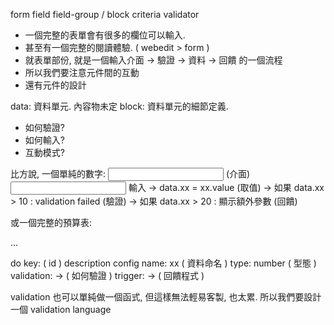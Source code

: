 form
field
field-group / block
criteria
validator

 * 一個完整的表單會有很多的欄位可以輸入.
 * 甚至有一個完整的閱讀體驗. ( webedit > form )
 * 就表單部份, 就是一個輸入介面 -> 驗證 -> 資料 -> 回饋 的一個流程
 * 所以我們要注意元件間的互動
 * 還有元件的設計
 

data: 資料單元. 內容物未定
block: 資料單元的細節定義.
 - 如何驗證?
 - 如何輸入?
 - 互動模式?

比方說, 一個單純的數字: <input>                (介面)
<input name=xx> 輸入 -> data.xx = xx.value     (取值)
  -> 如果 data.xx > 10 : validation failed     (驗證)
  -> 如果 data.xx > 20 : 顯示額外參數          (回饋)

或一個完整的預算表: <div> ... </div>

do
  key:                  ( id )
  description
  config
  name: xx              ( 資料命名 )
  type: number          ( 型態 )
  validation: ->        ( 如何驗證 )
  trigger: ->           ( 回饋程式 )


validation 也可以單純做一個函式, 但這樣無法輕易客製, 也太累.
 所以我們要設計一個 validation language
